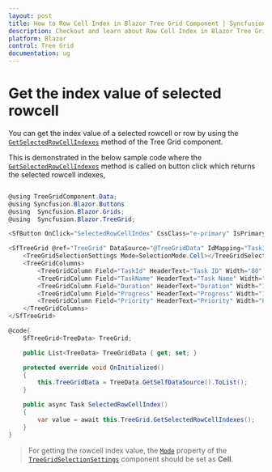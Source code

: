 ```yaml
---
layout: post
title: How to Row Cell Index in Blazor Tree Grid Component | Syncfusion
description: Checkout and learn about Row Cell Index in Blazor Tree Grid component of Syncfusion, and more details.
platform: Blazor
control: Tree Grid
documentation: ug
---
```


# Get the index value of selected rowcell

You can get the index value of a selected rowcell or row by using the [`GetSelectedRowCellIndexes`](https://help.syncfusion.com/cr/blazor/Syncfusion.Blazor.TreeGrid.SfTreeGrid-1.html#Syncfusion_Blazor_TreeGrid_SfTreeGrid_1_GetSelectedRowCellIndexes) method of the Tree Grid component.

This is demonstrated in the below sample code where the [`GetSelectedRowCellIndexes`](https://help.syncfusion.com/cr/blazor/Syncfusion.Blazor.TreeGrid.SfTreeGrid-1.html#Syncfusion_Blazor_TreeGrid_SfTreeGrid_1_GetSelectedRowCellIndexes) method is called on button click which returns the selected rowcell indexes,

```csharp

@using TreeGridComponent.Data;
@using Syncfusion.Blazor.Buttons
@using  Syncfusion.Blazor.Grids;
@using  Syncfusion.Blazor.TreeGrid;

<SfButton OnClick="SelectedRowCellIndex" CssClass="e-primary" IsPrimary="true" Content="Get selected rowcell index"></SfButton>

<SfTreeGrid @ref="TreeGrid" DataSource="@TreeGridData" IdMapping="TaskId" ParentIdMapping="ParentId" TreeColumnIndex="1">
    <TreeGridSelectionSettings Mode=SelectionMode.Cell></TreeGridSelectionSettings>
    <TreeGridColumns>
        <TreeGridColumn Field="TaskId" HeaderText="Task ID" Width="80" TextAlign="Syncfusion.Blazor.Grids.TextAlign.Right"></TreeGridColumn>
        <TreeGridColumn Field="TaskName" HeaderText="Task Name" Width="160"></TreeGridColumn>
        <TreeGridColumn Field="Duration" HeaderText="Duration" Width="100" TextAlign="Syncfusion.Blazor.Grids.TextAlign.Right"></TreeGridColumn>
        <TreeGridColumn Field="Progress" HeaderText="Progress" Width="100" TextAlign="Syncfusion.Blazor.Grids.TextAlign.Right"></TreeGridColumn>
        <TreeGridColumn Field="Priority" HeaderText="Priority" Width="80"></TreeGridColumn>
    </TreeGridColumns>
</SfTreeGrid>

@code{
    SfTreeGrid<TreeData> TreeGrid;

    public List<TreeData> TreeGridData { get; set; }

    protected override void OnInitialized()
    {
        this.TreeGridData = TreeData.GetSelfDataSource().ToList();
    }

    public async Task SelectedRowCellIndex()
    {
        var value = await this.TreeGrid.GetSelectedRowCellIndexes();
    }
}

```

> For getting the rowcell index value, the [`Mode`](https://help.syncfusion.com/cr/blazor/Syncfusion.Blazor.TreeGrid.TreeGridSelectionSettings.html#Syncfusion_Blazor_TreeGrid_TreeGridSelectionSettings_Mode) property of the [`TreeGridSelectionSettings`](https://help.syncfusion.com/cr/blazor/Syncfusion.Blazor.TreeGrid.TreeGridSelectionSettings.html) component should be set as **Cell**.